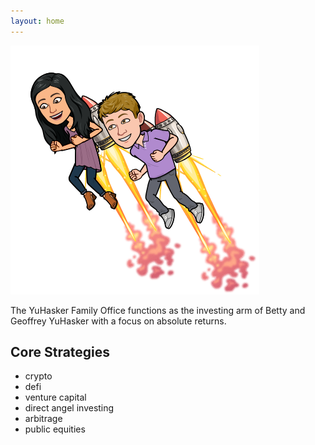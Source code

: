 ```yaml
---
layout: home
---
```

![Betty and Geoff with jet packs](/assets/rocket.png)

The YuHasker Family Office functions as the investing arm of Betty and
Geoffrey YuHasker with a focus on absolute returns.

## Core Strategies
- crypto
- defi
- venture capital
- direct angel investing
- arbitrage
- public equities
